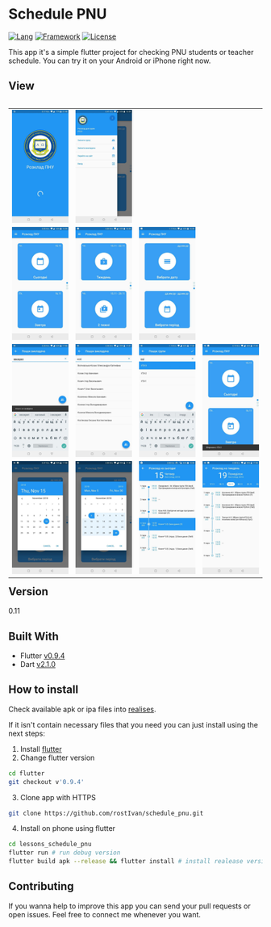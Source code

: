 # Schedule PNU
[![Lang](https://img.shields.io/badge/Lang-Dart-blue.svg)](https://www.dartlang.org/)
[![Framework](https://img.shields.io/badge/Made%20with-Flutter-blue.svg)](https://flutter.io/) [![License](https://img.shields.io/badge/License-Apache%202.0-orange.svg)](https://opensource.org/licenses/Apache-2.0)

This app it's a simple flutter project for checking PNU students or teacher schedule. You can try it on your Android or iPhone right now.

## View
<table align="left" width="100%">
  <tbody>
    <tr>
      <td colspan="1"> <img src="./screenshots/13.jpg" alt="drawing"/> </td>
      <td colspan="1"> <img src="./screenshots/5.jpg" alt="drawing"/> </td>
    </tr>
    <tr>
        <td> <img src="./screenshots/2.jpg" alt="drawing"/> </td>
        <td> <img src="./screenshots/3.jpg" alt="drawing"/> </td>
        <td> <img src="./screenshots/4.jpg" alt="drawing"/> </td>
    </tr>
    <tr>
          <td> <img src="./screenshots/8.jpg" alt="drawing"/> </td>
          <td> <img src="./screenshots/9.jpg" alt="drawing"/> </td>
          <td> <img src="./screenshots/6.jpg" alt="drawing"/> </td>
          <td> <img src="./screenshots/7.jpg" alt="drawing"/> </td>
    </tr>
    <tr>
          <td> <img src="./screenshots/11.jpg" alt="drawing"/> </td>
          <td> <img src="./screenshots/12.jpg" alt="drawing"/> </td>
          <td> <img src="./screenshots/1.jpg" alt="drawing"/> </td>
          <td> <img src="./screenshots/10.jpg" alt="drawing"/> </td>
    </tr>
  </tbody>
</table>

## Version
0.11
## Built With
* Flutter [v0.9.4](https://github.com/flutter/flutter/wiki/Changelog)
* Dart [v2.1.0](https://www.dartlang.org/tools/sdk)

## How to install
Check available apk or ipa files into [realises](https://github.com/rostIvan/schedule_pnu/releases).

If it isn't contain necessary files that you need you can just install using the next steps:

1. Install [flutter](https://flutter.io/docs/get-started/install)
2. Change flutter version
``` bash
cd flutter
git checkout v'0.9.4'
```
3. Clone app with HTTPS
``` bash
git clone https://github.com/rostIvan/schedule_pnu.git
```
4. Install on phone using flutter
``` bash
cd lessons_schedule_pnu
flutter run # run debug version
flutter build apk --release && flutter install # install realease version
```

## Contributing
If you wanna help to improve this app you can send your pull requests or open issues. Feel free to connect me whenever you want.

